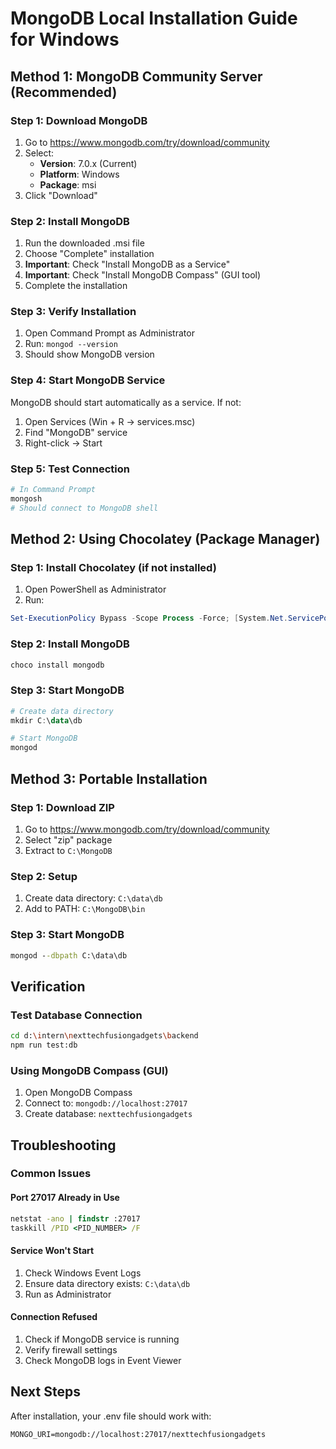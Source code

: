 # MongoDB Local Installation Guide for Windows

## Method 1: MongoDB Community Server (Recommended)

### Step 1: Download MongoDB
1. Go to https://www.mongodb.com/try/download/community
2. Select:
   - **Version**: 7.0.x (Current)
   - **Platform**: Windows
   - **Package**: msi
3. Click "Download"

### Step 2: Install MongoDB
1. Run the downloaded .msi file
2. Choose "Complete" installation
3. **Important**: Check "Install MongoDB as a Service"
4. **Important**: Check "Install MongoDB Compass" (GUI tool)
5. Complete the installation

### Step 3: Verify Installation
1. Open Command Prompt as Administrator
2. Run: `mongod --version`
3. Should show MongoDB version

### Step 4: Start MongoDB Service
MongoDB should start automatically as a service. If not:
1. Open Services (Win + R → services.msc)
2. Find "MongoDB" service
3. Right-click → Start

### Step 5: Test Connection
```bash
# In Command Prompt
mongosh
# Should connect to MongoDB shell
```

## Method 2: Using Chocolatey (Package Manager)

### Step 1: Install Chocolatey (if not installed)
1. Open PowerShell as Administrator
2. Run:
```powershell
Set-ExecutionPolicy Bypass -Scope Process -Force; [System.Net.ServicePointManager]::SecurityProtocol = [System.Net.ServicePointManager]::SecurityProtocol -bor 3072; iex ((New-Object System.Net.WebClient).DownloadString('https://community.chocolatey.org/install.ps1'))
```

### Step 2: Install MongoDB
```powershell
choco install mongodb
```

### Step 3: Start MongoDB
```powershell
# Create data directory
mkdir C:\data\db

# Start MongoDB
mongod
```

## Method 3: Portable Installation

### Step 1: Download ZIP
1. Go to https://www.mongodb.com/try/download/community
2. Select "zip" package
3. Extract to `C:\MongoDB`

### Step 2: Setup
1. Create data directory: `C:\data\db`
2. Add to PATH: `C:\MongoDB\bin`

### Step 3: Start MongoDB
```cmd
mongod --dbpath C:\data\db
```

## Verification

### Test Database Connection
```bash
cd d:\intern\nexttechfusiongadgets\backend
npm run test:db
```

### Using MongoDB Compass (GUI)
1. Open MongoDB Compass
2. Connect to: `mongodb://localhost:27017`
3. Create database: `nexttechfusiongadgets`

## Troubleshooting

### Common Issues

#### Port 27017 Already in Use
```cmd
netstat -ano | findstr :27017
taskkill /PID <PID_NUMBER> /F
```

#### Service Won't Start
1. Check Windows Event Logs
2. Ensure data directory exists: `C:\data\db`
3. Run as Administrator

#### Connection Refused
1. Check if MongoDB service is running
2. Verify firewall settings
3. Check MongoDB logs in Event Viewer

## Next Steps
After installation, your .env file should work with:
```env
MONGO_URI=mongodb://localhost:27017/nexttechfusiongadgets
```